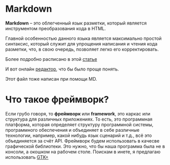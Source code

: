# Markdown

**Markdown** – это облегченный язык разметки, который является инструментом преобразования кода в HTML. 

Главной особенностью данного языка является максимально простой синтаксис, который служит для упрощения написания и чтения кода разметки, что, в свою очередь, позволяет легко его корректировать.

Более подробно расписано в этой [статье](https://gist.github.com/Jekins/2bf2d0638163f1294637)

И вот онлайн [редактор](https://stackedit.io/app#), что бы было проще понять.

Этот файл тоже написан при помощи MD.

# Что такое фреймворк?

Если грубо говоря, то **фреймворк** или **framework**, это каркас или структура для различных приложениях. То есть, это программная платформа, которая определяет структуру программной системы, программного обеспечения и объединяет в себе различные технологии, например, какой нибудь язык сценарий и т.д., всё это объединяется за счёт API.
Фреймворк будем использовать в качесве графической библиотеки. Это нужно, что бы наша программа была не в консоли, а окошком на рабочем столе. Поискам в инете, я предлагаю использовать [GTK+](https://www.gtk.org/)
